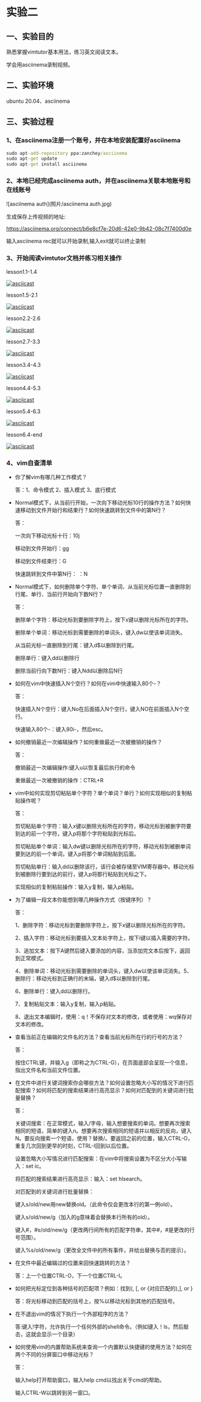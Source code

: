 # 实验二



## 一、实验目的

熟悉掌握vimtutor基本用法，练习英文阅读文本。

学会用asciinema录制视频。

## 二、实验环境

ubuntu 20.04、asciinema

## 三、实验过程

### 1、在asciinema注册一个账号，并在本地安装配置好asciinema

```cmd
sudo apt-add-repository ppa:zanchey/asciinema
sudo apt-get update
sudo apt-get install asciinema
```

### 2、本地已经完成asciinema auth，并在asciinema关联本地账号和在线账号

![asciinema auth](照片/asciinema auth.jpg)

生成保存上传视频的地址:

https://asciinema.org/connect/b6e8cf7e-20d6-42e0-9b42-08c7f7400d0e

输入asciinema rec就可以开始录制,输入exit就可以终止录制

### 3、开始阅读vimtutor文档并练习相关操作

lesson1.1-1.4

[![asciicast](https://asciinema.org/a/mmAVzoWP4lzfPmRJ5sys0RsMN.svg)](https://asciinema.org/a/mmAVzoWP4lzfPmRJ5sys0RsMN)

lesson1.5-2.1

[![asciicast](https://asciinema.org/a/S9QlbcOu8J1f7OF0yLTkpq8B5.svg)](https://asciinema.org/a/S9QlbcOu8J1f7OF0yLTkpq8B5)

lesson2.2-2.6

[![asciicast](https://asciinema.org/a/njTLvsf9YXZRZEfgIon9PsnXM.svg)](https://asciinema.org/a/njTLvsf9YXZRZEfgIon9PsnXM)

lesson2.7-3.3

[![asciicast](https://asciinema.org/a/7ZtO0mIc6sarp3ptW573afFG2.svg)](https://asciinema.org/a/7ZtO0mIc6sarp3ptW573afFG2)

lesson3.4-4.3

[![asciicast](https://asciinema.org/a/3P91ZuGYbmqucQHtZvSZOOaTT.svg)](https://asciinema.org/a/3P91ZuGYbmqucQHtZvSZOOaTT)

lesson4.4-5.3

[![asciicast](https://asciinema.org/a/2mBgjWe4F5hHEkQ5VjcMSk5oI.svg)](https://asciinema.org/a/2mBgjWe4F5hHEkQ5VjcMSk5oI)

lesson5.4-6.3

[![asciicast](https://asciinema.org/a/nEoWScVzmSDgOQsV2iJ7Tl89Y.svg)](https://asciinema.org/a/nEoWScVzmSDgOQsV2iJ7Tl89Y)

lesson6.4-end

[![asciicast](https://asciinema.org/a/DqRfNX6tioOxd3hRzfwOMEvYh.svg)](https://asciinema.org/a/DqRfNX6tioOxd3hRzfwOMEvYh)



### 4、vim自查清单

- 你了解vim有哪几种工作模式？

  答：1、命令模式 2、插入模式 3、底行模式



- Normal模式下，从当前行开始，一次向下移动光标10行的操作方法？如何快速移动到文件开始行和结束行？如何快速跳转到文件中的第N行？

  答：

  一次向下移动光标十行：10j

  移动到文件开始行：gg

  移动到文件结束行：G

  快速跳转到文件中第N行： ：N

  

- Normal模式下，如何删除单个字符、单个单词、从当前光标位置一直删除到行尾、单行、当前行开始向下数N行？

  答：

  删除单个字符：移动光标到要删除字符上，按下x键以删除光标所在的字符。

  删除单个单词：移动光标到需要删除的单词头，键入dw以使该单词消失。

  从当前光标一直删除到行尾：键入d$以删除到行尾。

  删除单行：键入dd以删除行

  删除当前行向下数N行：键入Ndd以删除后N行

  

- 如何在vim中快速插入N个空行？如何在vim中快速输入80个-？

  答：

  快速插入N个空行：键入No在后面插入N个空行，键入NO在前面插入N个空行。

  快速输入80个-：键入80i-，然后esc。

  

  

  

- 如何撤销最近一次编辑操作？如何重做最近一次被撤销的操作？

  答：

  撤销最近一次编辑操作:键入u以恢复最后执行的命令

  重做最近一次被撤销的操作：CTRL+R

  

- vim中如何实现剪切粘贴单个字符？单个单词？单行？如何实现相似的复制粘贴操作呢？

  答：

  剪切粘贴单个字符：输入x键以删除光标所在的字符，移动光标到被删字符要到达的前一个字符，键入p将那个字符粘贴到光标后。

  

  剪切粘贴单个单词：输入dw键以删除光标所在的字符，移动光标到被删单词要到达的前一个单词，键入p将那个单词粘贴到后面。

  

  剪切粘贴单行：输入dd以删除该行，该行会被存储至VIM寄存器中。移动光标到被删除行要到达的前行，键入p将那行粘贴到光标之下。

  

  实现相似的复制粘贴操作：输入y复制，输入p粘贴。

  

- 为了编辑一段文本你能想到哪几种操作方式（按键序列）？

  答：

  1、删除字符：移动光标到要删除字符上，按下x键以删除光标所在的字符。

  2、插入字符：移动光标到要插入文本处字符上，按下i键以插入需要的字符。

   3、追加文本：按下A键然后键入要添加的内容，当添加完文本后按下，返回到正常模式。

  4、删除单词：移动光标到需要删除的单词头，键入dw以使该单词消失。5、删除行：移动光标到正确行的末端，键入d$以删除到行尾。

  6、删除单行：键入dd以删除行。

  7、复制粘贴文本：输入y复制，输入p粘贴。

  8、退出文本编辑时，使用：q！不保存对文本的修改，或者使用：wq保存对文本的修改。

  

- 查看当前正在编辑的文件名的方法？查看当前光标所在行的行号的方法？

  答：

  按住CTRL键，并输入g（即称之为CTRL-G），在页面底部会呈现一个信息，指出文件名和当前文件位置。

  

- 在文件中进行关键词搜索你会哪些方法？如何设置忽略大小写的情况下进行匹配搜索？如何将匹配的搜索结果进行高亮显示？如何对匹配到的关键词进行批量替换？

  答：

  关键词搜索：在正常模式，输入/字母，输入想要搜索的单词。想要再次搜索相同的短语，简单的键入n。想要再次搜索相同的短语并以相反的反向，键入N。要反向搜索一个短语，使用？替换/。要返回之前的位置，输入CTRL-O，重复几次回到更早的时刻，CTRL-I回到以后位置。

  

  设置忽略大小写情况进行匹配搜索：在vim中将搜索设置为不区分大小写输入：set ic。

  

  将匹配的搜索结果进行高亮显示：输入：set hlsearch。

  

  对匹配到的关键词进行批量替换：

  键入s/old/new用new替换old。（此命令仅会更改本行的第一例old）。

  键入s/old/new/g（加入的g意味着会替换本行所有的old）。

  键入#，#s/old/new/g（更改两行间所有的匹配字符串，其中#，#是更改的行号范围）。

  键入%s/old/new/g（更改全文件中的所有事件，并给出替换与否的提示）。

  

- 在文件中最近编辑过的位置来回快速跳转的方法？

  答：上一个位置CTRL-O，下一个位置CTRL-I。

- 如何把光标定位到各种括号的匹配项？例如：找到(, [, or {对应匹配的),], or }

  答：将光标移动到匹配的括号上，按%以移动光标到其他的匹配括号。

  

- 在不退出vim的情况下执行一个外部程序的方法？

  答:键入!字符，允许执行一个任何外部的shell命令。（例如键入！ls，然后敲击，这就会显示一个目录）

  

- 如何使用vim的内置帮助系统来查询一个内置默认快捷键的使用方法？如何在两个不同的分屏窗口中移动光标？

  答：

  输入help打开帮助窗口，输入help cmd以找出关于cmd的帮助。

  输入CTRL-W以跳转到另一窗口。








